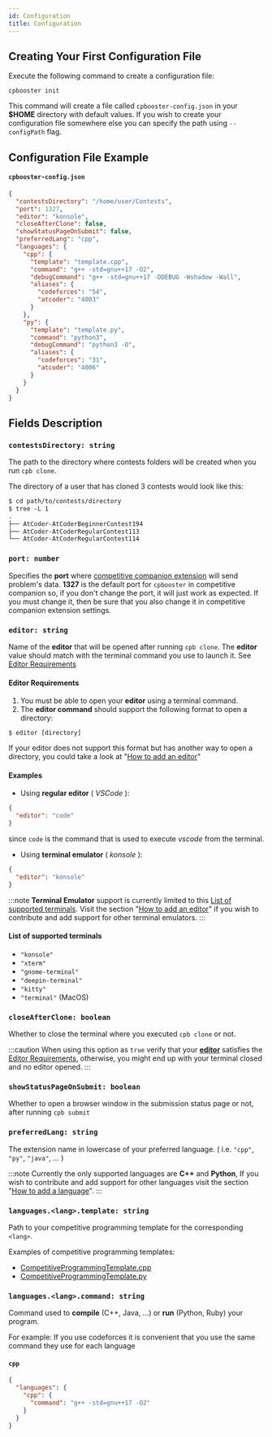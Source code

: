 ```yaml
---
id: Configuration
title: Configuration
---
```


## Creating Your First Configuration File

Execute the following command to create a configuration file:

```shell
cpbooster init
```

This command will create a file called `cpbooster-config.json` in your **$HOME** directory with default values.
If you wish to create your configuration file somewhere else you can specify the path using `--configPath` flag.

## Configuration File Example

#### `cpbooster-config.json`

```json
{
  "contestsDirectory": "/home/user/Contests",
  "port": 1327,
  "editor": "konsole",
  "closeAfterClone": false,
  "showStatusPageOnSubmit": false,
  "preferredLang": "cpp",
  "languages": {
    "cpp": {
      "template": "template.cpp",
      "command": "g++ -std=gnu++17 -O2",
      "debugCommand": "g++ -std=gnu++17 -DDEBUG -Wshadow -Wall",
      "aliases": {
        "codeforces": "54",
        "atcoder": "4003"
      }
    },
    "py": {
      "template": "template.py",
      "command": "python3",
      "debugCommand": "python3 -O",
      "aliases": {
        "codeforces": "31",
        "atcoder": "4006"
      }
    }
  }
}
```

## Fields Description

### `contestsDirectory: string`

The path to the directory where contests folders will be created when you run `cpb clone`.

The directory of a user that has cloned 3 contests would look like this:

```txt
$ cd path/to/contests/directory
$ tree -L 1
.
├── AtCoder-AtCoderBeginnerContest194
├── AtCoder-AtCoderRegularContest113
└── AtCoder-AtCoderRegularContest114
```

### `port: number`

Specifies the **port** where [competitive companion extension](https://github.com/jmerle/competitive-companion) will send problem's data.
**1327** is the default port for `cpbooster` in competitive companion so, if you don't change
the port, it will just work as expected. If you must change it, then be sure that you also
change it in competitive companion extension settings.

### `editor: string`

Name of the **editor** that will be opened after running `cpb clone`.
The **editor** value should match with the terminal command you use to launch it. See [Editor Requirements](#editor-requirements)

#### Editor Requirements

1. You must be able to open your **editor** using a terminal command.
2. The **editor command** should support the following format to open a directory:

```shell
$ editor [directory]
```

If your editor does not support this format but has another way to open a directory, you could take a look at
"[How to add an editor](/docs/add-editor-support)"

#### Examples

- Using **regular editor** ( _VSCode_ ):

```json
{
  "editor": "code"
}
```

since `code` is the command that is used to execute _vscode_ from the terminal.

- Using **terminal emulator** ( _konsole_ ):

```json
{
  "editor": "konsole"
}
```

:::note
**Terminal Emulator** support is currently limited to this [List of supported terminals](#list-of-supported-terminals).
Visit the section "[How to add an editor](/docs/add-editor-support)" if you wish to contribute and add support
for other terminal emulators.
:::

#### List of supported terminals

- `"konsole"`
- `"xterm"`
- `"gnome-terminal"`
- `"deepin-terminal"`
- `"kitty"`
- `"terminal"` (MacOS)

### `closeAfterClone: boolean`

Whether to close the terminal where you executed `cpb clone` or not.

:::caution
When using this option as `true` verify that your [**editor**](#editor-string) satisfies the [Editor Requirements](#editor-requirements), otherwise,
you might end up with your terminal closed and no editor opened.
:::

### `showStatusPageOnSubmit: boolean`

Whether to open a browser window in the submission status page or not, after running `cpb submit`

### `preferredLang: string`

The extension name in lowercase of your preferred language. ( i.e. `"cpp"`, `"py"`, `"java"`, ... )

:::note
Currently the only supported languages are **C++** and **Python**, If you wish to contribute and add support
for other languages visit the section "[How to add a language](/docs/add-language-support)".
:::

### `languages.<lang>.template: string`

Path to your competitive programming template for the corresponding `<lang>`.

Examples of competitive programming templates:

- [CompetitiveProgrammingTemplate.cpp](https://gitlab.com/searleser97/competitive-programming-reference/-/blob/master/Reference/Coding%20Resources/C++/Competitive%20Programming%20Template.cpp)
- [CompetitiveProgrammingTemplate.py](https://gitlab.com/searleser97/competitive-programming-reference/-/blob/master/Reference/Coding%20Resources/Python/Competitive%20Programming%20Template.py)

### `languages.<lang>.command: string`

Command used to **compile** (C++, Java, ...) or **run** (Python, Ruby) your program.

For example: If you use codeforces it is convenient that you use the same command they use for each language

#### `cpp`

```json
{
  "languages": {
    "cpp": {
      "command": "g++ -std=gnu++17 -O2"
    }
  }
}
```
